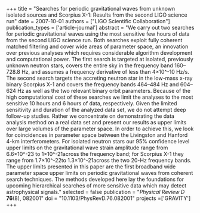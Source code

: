 +++
title = "Searches for periodic gravitational waves from unknown isolated sources and Scorpius X-1: Results from the second LIGO science run"
date = 2007-10-01
authors = ["LIGO Scientific Collaboration"]
publication_types = ['article-journal']
abstract = "We carry out two searches for periodic gravitational waves using the most sensitive few hours of data from the second LIGO science run. Both searches exploit fully coherent matched filtering and cover wide areas of parameter space, an innovation over previous analyses which requires considerable algorithm development and computational power. The first search is targeted at isolated, previously unknown neutron stars, covers the entire sky in the frequency band 160–728.8 Hz, and assumes a frequency derivative of less than 4×10^-10 Hz/s. The second search targets the accreting neutron star in the low-mass x-ray binary Scorpius X-1 and covers the frequency bands 464–484 Hz and 604–624 Hz as well as the two relevant binary orbit parameters. Because of the high computational cost of these searches we limit the analyses to the most sensitive 10 hours and 6 hours of data, respectively. Given the limited sensitivity and duration of the analyzed data set, we do not attempt deep follow-up studies. Rather we concentrate on demonstrating the data analysis method on a real data set and present our results as upper limits over large volumes of the parameter space. In order to achieve this, we look for coincidences in parameter space between the Livingston and Hanford 4-km interferometers. For isolated neutron stars our 95% confidence level upper limits on the gravitational wave strain amplitude range from 6.6×10^-23 to 1×10^-21across the frequency band; for Scorpius X-1 they range from 1.7×10^-22to 1.3×10^-21across the two 20-Hz frequency bands. The upper limits presented in this paper are the first broadband wide parameter space upper limits on periodic gravitational waves from coherent search techniques. The methods developed here lay the foundations for upcoming hierarchical searches of more sensitive data which may detect astrophysical signals."
selected = false
publication = "*Physical Review D* **76**(8), 082001"
doi = "10.1103/PhysRevD.76.082001"
projects =['GRAVITY']
+++
